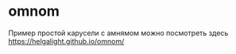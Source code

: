 # omnom
Пример простой карусели с амнямом 
можно посмотреть здесь  https://helgalight.github.io/omnom/
